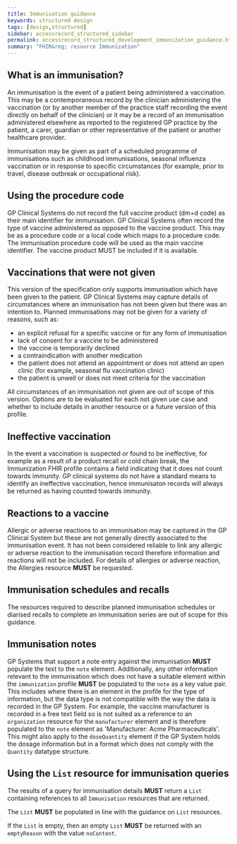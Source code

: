 ```yaml
---
title: Immunisation guidance
keywords: structured design
tags: [design,structured]
sidebar: accessrecord_structured_sidebar
permalink: accessrecord_structured_development_immunization_guidance.html
summary: "FHIR&reg; resource Immunization"
---
```


## What is an immunisation?

An immunisation is the event of a patient being administered a vaccination. This may be a contemporaneous record by the clinician administering the vaccination (or by another member of the practice staff recording the event directly on behalf of the clinician) or it may be a record of an immunisation administered elsewhere as reported to the registered GP practice by the patient, a carer, guardian or other representative of the patient or another healthcare provider.

Immunisation may be given as part of a scheduled programme of immunisations such as childhood immunisations, seasonal influenza vaccination or in response to specific circumstances (for example, prior to travel, disease outbreak or occupational risk).

## Using the procedure code

GP Clinical Systems do not record the full vaccine product (dm+d code) as their main identifier for immunisation.
GP Clinical Systems often record the type of vaccine administered as opposed to the vaccine product.
This may be as a procedure code or a local code which maps to a procedure code. 
The immunisation procedure code will be used as the main vaccine identifier. 
The vaccine product MUST be included if it is available.

## Vaccinations that were not given

This version of the specification only supports immunisation which have been given to the patient.
GP Clinical Systems may capture details of circumstances where an immunisation has not been given but there was an intention to.
Planned immunisations may not be given for a variety of reasons, such as:

* an explicit refusal for a specific vaccine or for any form of immunisation
* lack of consent for a vaccine to be administered
* the vaccine is temporarily declined
* a contraindication with another medication
* the patient does not attend an appointment or does not attend an open clinic (for example, seasonal flu vaccination clinic)
* the patient is unwell or does not meet criteria for the vaccination

All circumstances of an immunisation not given are out of scope of this version.
Options are to be evaluated for each not given use case and whether to include details in another resource or a future version of this profile.

## Ineffective vaccination

In the event a vaccination is suspected or found to be ineffective, for example as a result of a product recall or cold chain break, the Immunization FHIR profile contains a field indicating that it does not count towards immunity.
GP clinical systems do not have a standard means to identify an ineffective vaccination, hence immunisaton records will always be returned as having counted towards immunity.

## Reactions to a vaccine

Allergic or adverse reactions to an immunisation may be captured in the GP Clinical System but these are not generally directly associated to the immunisation event.
It has not been considered reliable to link any allergic or adverse reaction to the immunisation record therefore information and reactions will not be included.
For details of allergies or adverse reaction, the Allergies resource **MUST** be requested.

## Immunisation schedules and recalls

The resources required to describe planned immunisation schedules or diarised recalls to complete an immunisation series are out of scope for this guidance.

## Immunisation notes

GP Systems that support a note entry against the immunisation **MUST** populate the text to the <code>note</code> element.
Additionally, any other information relevant to the immunisation which does not have a suitable element within the <code>immunization</code> profile **MUST** be populated to the <code>note</code> as a key value pair.
This includes where there is an element in the profile for the type of information, but the data type is not compatible with the way  the data is recorded in the GP System.
For example, the vaccine manufacturer is recorded in a free text field so is not suited as a reference to an <code>organization</code> resource for the <code>manufacturer</code> element and is therefore populated to the <code>note</code> element as 'Manufacturer: Acme Pharmaceuticals'.
This might also apply to the <code>doseQuantity</code> element if the GP System holds the dosage information but in a format which does not comply with the <code>Quantity</code> datatype structure.

## Using the `List` resource for immunisation queries

The results of a query for immunisation details **MUST** return a `List` containing references to all `Immunisation` resources that are returned.

The `List` **MUST** be populated in line with the guidance on `List` resources.

If the `List` is empty, then an empty `List` **MUST** be returned with an `emptyReason` with the value `noContent`.

